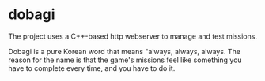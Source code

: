 # dobagi

The project uses a C++-based http webserver to manage and test missions.

Dobagi is a pure Korean word that means "always, always, always.
The reason for the name is that the game's missions feel like something you have to complete every time, and you have to do it.
